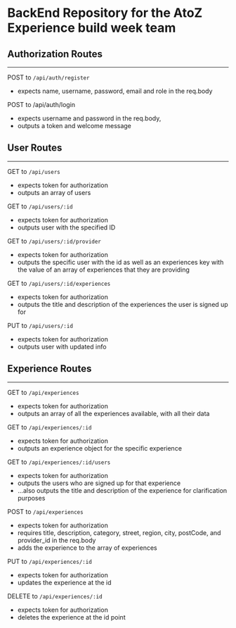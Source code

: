 # BackEnd Repository for the AtoZ Experience build week team


## Authorization Routes
------------------------------

POST to `/api/auth/register`

- expects name, username, password, email and role in the req.body

POST to /api/auth/login

- expects username and password in the req.body,
- outputs a token and welcome message

## User Routes
-------------------------------

GET to `/api/users`

- expects token for authorization
- outputs an array of users

GET to `/api/users/:id`
- expects token for authorization
- outputs user with the specified ID

GET to `/api/users/:id/provider`

- expects token for authorization
- outputs the specific user with the id as well as an experiences key with the value of an array of experiences that they are providing

GET to `/api/users/:id/experiences`

- expects token for authorization
- outputs the title and description of the experiences the user is signed up for

PUT to `/api/users/:id`
- expects token for authorization
- outputs user with updated info


## Experience Routes
--------------------------------

GET to `/api/experiences`

- expects token for authorization
- outputs an array of all the experiences available, with all their data

GET to `/api/experiences/:id`

- expects token for authorization
- outputs an experience object for the specific experience

GET to `/api/experiences/:id/users`

- expects token for authorization
- outputs the users who are signed up for that experience
- ...also outputs the title and description of the experience for clarification purposes

POST to `/api/experiences`

- expects token for authorization
- requires title, description, category, street, region, city,  postCode, and provider_id in the req.body
- adds the experience to the array of experiences

PUT to `/api/experiences/:id`
- expects token for authorization
- updates the experience at the id

DELETE to `/api/experiences/:id`
- expects token for authorization
- deletes the experience at the id point
